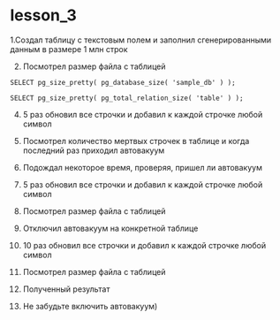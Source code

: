 # lesson_3

1.Создал таблицу с текстовым полем и заполнил сгенерированными данным в размере 1 млн строк

2. Посмотрел размер файла с таблицей
   
```
SELECT pg_size_pretty( pg_database_size( 'sample_db' ) );
```

```
SELECT pg_size_pretty( pg_total_relation_size( 'table' ) );
```

   
4. 5 раз обновил все строчки и добавил к каждой строчке любой символ
   
6. Посмотрел количество мертвых строчек в таблице и когда последний раз приходил автовакуум
   
8. Подождал некоторое время, проверяя, пришел ли автовакуум
   
10. 5 раз обновил все строчки и добавил к каждой строчке любой символ
  
12. Посмотрел размер файла с таблицей
    
14. Отключил автовакуум на конкретной таблице
    
16. 10 раз обновил все строчки и добавил к каждой строчке любой символ
    
18. Посмотрел размер файла с таблицей
    
20. Полученный результат
    
22. Не забудьте включить автовакуум)

